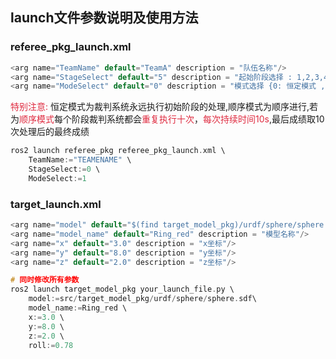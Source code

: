 ## launch文件参数说明及使用方法
### referee_pkg_launch.xml
```cpp
<arg name="TeamName" default="TeamA" description = "队伍名称"/>
<arg name="StageSelect" default="5" description = "起始阶段选择 : 1,2,3,4,5"/>
<arg name="ModeSelect" default="0" description = "模式选择 {0: 恒定模式 , 1 : 顺序模式}"/>
```

<font style="color:#DF2A3F;">特别注意: </font>恒定模式为裁判系统永远执行初始阶段的处理,顺序模式为顺序进行,若为<font style="color:#DF2A3F;">顺序模式</font>每个阶段裁判系统都会<font style="color:#DF2A3F;">重复执行十次</font>，<font style="color:#DF2A3F;">每次持续时间10s</font>,最后成绩取10次处理后的最终成绩

```cpp
ros2 launch referee_pkg referee_pkg_launch.xml \
    TeamName:="TEAMENAME" \
    StageSelect:=0 \
    ModeSelect:=1
```
### target_launch.xml
```cpp
<arg name="model" default="$(find target_model_pkg)/urdf/sphere/sphere.sdf" description = "模型路径"/>
<arg name="model_name" default="Ring_red" description = "模型名称"/>
<arg name="x" default="3.0" description = "x坐标"/>
<arg name="y" default="8.0" description = "y坐标"/>
<arg name="z" default="2.0" description = "z坐标"/>
```

```cpp
# 同时修改所有参数
ros2 launch target_model_pkg your_launch_file.py \
    model:=src/target_model_pkg/urdf/sphere/sphere.sdf\
    model_name:=Ring_red \
    x:=3.0 \
    y:=8.0 \
    z:=2.0 \
    roll:=0.78
```


